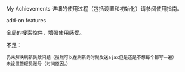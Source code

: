 My Achievements
详细的使用过程（包括设置和初始化）请参阅使用指南。


add-on features

全局的搜索控件，增强使用感受。


不足：

	仍未解决刷新失效问题（虽然可以在刷新的时候发送ajax但是还是不想每个都写一遍）
	未设置管理员账号（时间原因。）
